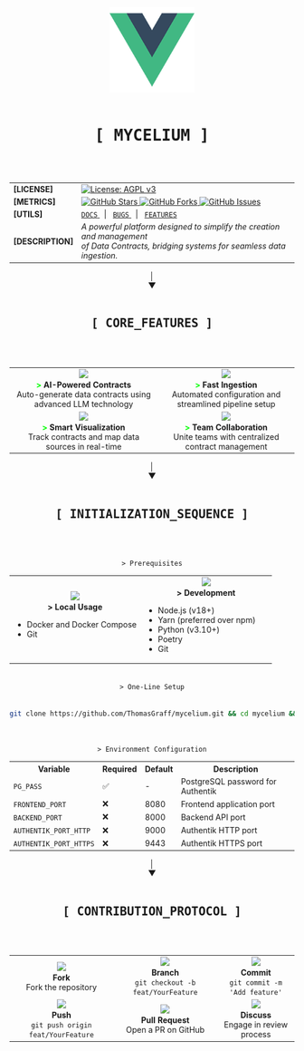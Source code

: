 <div align="center">
  <img src="frontend/mycelium/src/assets/logo.png" alt="Mycelium Logo" width="150"/>
  <br><br>
  
  <div>
    <kbd><h1 align="center">[ MYCELIUM ]</h1></kbd>
    <br><br>
    <table align="center">
      <tr>
        <td align="left"><b>[LICENSE]</b></td>
        <td>
          <a href="https://www.gnu.org/licenses/agpl-3.0">
            <img src="https://img.shields.io/badge/License-AGPL_v3-blue.svg" alt="License: AGPL v3"/>
          </a>
        </td>
      </tr>
      <tr>
        <td align="left"><b>[METRICS]</b></td>
        <td>
          <a href="https://github.com/ThomasGraff/mycelium/stargazers">
            <img src="https://img.shields.io/github/stars/ThomasGraff/mycelium.svg" alt="GitHub Stars"/>
          </a>
          <a href="https://github.com/ThomasGraff/mycelium/network">
            <img src="https://img.shields.io/github/forks/ThomasGraff/mycelium.svg" alt="GitHub Forks"/>
          </a>
          <a href="https://github.com/ThomasGraff/mycelium/issues">
            <img src="https://img.shields.io/github/issues/ThomasGraff/mycelium.svg" alt="GitHub Issues"/>
          </a>
        </td>
      </tr>
      <tr>
        <td align="left"><b>[UTILS]</b></td>
        <td>
          <a href="#documentation">
            <code>DOCS</code>
          </a>
          &nbsp;&nbsp;|&nbsp;&nbsp;
          <a href="https://github.com/ThomasGraff/mycelium/issues/new?template=bug_report.md">
            <code>BUGS</code>
          </a>
          &nbsp;&nbsp;|&nbsp;&nbsp;
          <a href="https://github.com/ThomasGraff/mycelium/issues/new?template=feature_request.md">
            <code>FEATURES</code>
          </a>
        </td>
      </tr>
      <tr>
        <td align="left"><b>[DESCRIPTION]</b></td>
        <td><i>
          A powerful platform designed to simplify the creation and management<br>
          of Data Contracts, bridging systems for seamless data ingestion.</i>
        </td>
      </tr>
    </table>
  </div>
</div>

<div align="center">│</div>
<div align="center">▼</div>
<br>
<div align="center">
  <div>
    <kbd><h2 align="center">[ CORE_FEATURES ]</h2></kbd>
    <br><br>
    <table>
      <tr>
        <td align="center">
          <img src="https://img.icons8.com/color/48/000000/artificial-intelligence.png" width="30"/>
          <br />
          <b><span style="color: #00ff00;">></span> AI-Powered Contracts</b>
          <br />
          Auto-generate data contracts using advanced LLM technology
        </td>
        <td align="center">
          <img src="https://img.icons8.com/color/48/000000/speed.png" width="30"/>
          <br />
          <b><span style="color: #00ff00;">></span> Fast Ingestion</b>
          <br />
          Automated configuration and streamlined pipeline setup
        </td>
      </tr>
      <tr>
        <td align="center">
          <img src="https://img.icons8.com/color/48/000000/dashboard.png" width="30"/>
          <br />
          <b><span style="color: #00ff00;">></span> Smart Visualization</b>
          <br />
          Track contracts and map data sources in real-time
        </td>
        <td align="center">
          <img src="https://img.icons8.com/color/48/000000/collaboration.png" width="30"/>
          <br />
          <b><span style="color: #00ff00;">></span> Team Collaboration</b>
          <br />
          Unite teams with centralized contract management
        </td>
      </tr>
    </table>
  </div>
</div>

<div align="center">│</div>
<div align="center">▼</div>
<br>
<div align="center">
  <div>
    <kbd><h2 align="center">[ INITIALIZATION_SEQUENCE ]</h2></kbd>
    <br><br>


<code>> Prerequisites</code>

<table>
  <tr>
    <td align="center" width="50%">
      <img src="https://img.icons8.com/color/48/000000/docker.png" width="30"/>
      <br />
      <b>> Local Usage</b>
      <br />
      <ul align="left">
        <li>Docker and Docker Compose</li>
        <li>Git</li>
      </ul>
    </td>
    <td align="center" width="50%">
      <img src="https://img.icons8.com/color/48/000000/code.png" width="30"/>
      <br />
      <b>> Development</b>
      <br />
      <ul align="left">
        <li>Node.js (v18+)</li>
        <li>Yarn (preferred over npm)</li>
        <li>Python (v3.10+)</li>
        <li>Poetry</li>
        <li>Git</li>
      </ul>
    </td>
  </tr>
</table>

<br>
<code>> One-Line Setup</code>
<br><br>

```bash
git clone https://github.com/ThomasGraff/mycelium.git && cd mycelium && cp .env.example .env && docker-compose up -d
```

<br>

<code>> Environment Configuration</code>

<table>
  <tr>
    <th>Variable</th>
    <th>Required</th>
    <th>Default</th>
    <th>Description</th>
  </tr>
  <tr>
    <td><code>PG_PASS</code></td>
    <td>✅</td>
    <td>-</td>
    <td>PostgreSQL password for Authentik</td>
  </tr>
  <tr>
    <td><code>FRONTEND_PORT</code></td>
    <td>❌</td>
    <td>8080</td>
    <td>Frontend application port</td>
  </tr>
  <tr>
    <td><code>BACKEND_PORT</code></td>
    <td>❌</td>
    <td>8000</td>
    <td>Backend API port</td>
  </tr>
  <tr>
    <td><code>AUTHENTIK_PORT_HTTP</code></td>
    <td>❌</td>
    <td>9000</td>
    <td>Authentik HTTP port</td>
  </tr>
  <tr>
    <td><code>AUTHENTIK_PORT_HTTPS</code></td>
    <td>❌</td>
    <td>9443</td>
    <td>Authentik HTTPS port</td>
  </tr>
</table>
  </div>
</div>

<div align="center">│</div>
<div align="center">▼</div>
<br>
<div align="center">
  <div>
    <kbd><h2 align="center">[ CONTRIBUTION_PROTOCOL ]</h2></kbd>
    <br><br>
    <table>
      <tr>
        <td align="center">
          <img src="https://img.icons8.com/color/48/000000/code-fork.png" width="30"/>
          <br />
          <b>Fork</b>
          <br />
          Fork the repository
        </td>
        <td align="center">
          <img src="https://img.icons8.com/color/48/000000/split.png" width="30"/>
          <br />
          <b>Branch</b>
          <br />
          <code>git checkout -b feat/YourFeature</code>
        </td>
        <td align="center">
          <img src="https://img.icons8.com/color/48/000000/commit-git.png" width="30"/>
          <br />
          <b>Commit</b>
          <br />
          <code>git commit -m 'Add feature'</code>
        </td>
      </tr>
      <tr>
        <td align="center">
          <img src="https://img.icons8.com/color/48/000000/upload-to-cloud.png" width="30"/>
          <br />
          <b>Push</b>
          <br />
          <code>git push origin feat/YourFeature</code>
        </td>
        <td align="center">
          <img src="https://img.icons8.com/color/48/000000/pull-request.png" width="30"/>
          <br />
          <b>Pull Request</b>
          <br />
          Open a PR on GitHub
        </td>
        <td align="center">
          <img src="https://img.icons8.com/color/48/000000/communication.png" width="30"/>
          <br />
          <b>Discuss</b>
          <br />
          Engage in review process
        </td>
      </tr>
    </table>
  </div>
</div>
